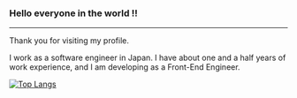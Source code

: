 
<!--
**shogo4131/shogo4131** is a ✨ _special_ ✨ repository because its `README.md` (this file) appears on your GitHub profile.

Here are some ideas to get you started:

- 🔭 I’m currently working on ...
- 🌱 I’m currently learning ...
- 👯 I’m looking to collaborate on ...
- 🤔 I’m looking for help with ...
- 💬 Ask me about ...
- 📫 How to reach me: ...
- 😄 Pronouns: ...
- ⚡ Fun fact: ...
-->

### Hello everyone in the world !!
---

Thank you for visiting my profile.

I work as a software engineer in Japan. 
I have about one and a half years of work experience, and I am developing as a Front-End Engineer.



[![Top Langs](https://github-readme-stats.vercel.app/api/top-langs/?username=shogo4131)](https://github.com/anuraghazra/github-readme-stats)
